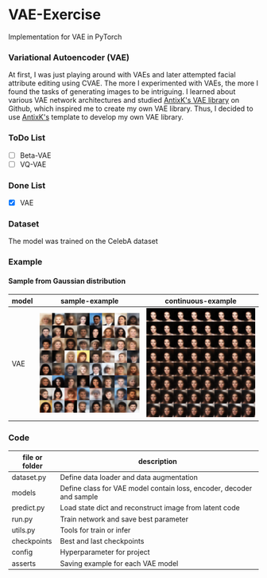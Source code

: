 # VAE-Exercise
Implementation for VAE in PyTorch

### Variational Autoencoder (VAE)
At first, I was just playing around with VAEs and later attempted facial attribute editing using CVAE. The more I experimented with VAEs, the more I found the tasks of generating images to be intriguing. I learned about various VAE network architectures and studied [AntixK's VAE library](https://github.com/AntixK/PyTorch-VAE) on Github, which inspired me to create my own VAE library. Thus, I decided to use [AntixK's](https://github.com/AntixK) template to develop my own VAE library.

### ToDo List

- [ ] Beta-VAE
- [ ] VQ-VAE

### Done List

- [x] VAE

### Dataset
The model was trained on the CelebA dataset

### Example
#### Sample from Gaussian distribution
| model | sample-example | continuous-example | 
| --- | --- | --- |
| VAE | ![VAE](asserts/VAE/sample.png)  | ![VAE](asserts/VAE/continuous.png)  |

### Code 
| file or folder | description |
| --- | --- |
| dataset.py | Define data loader and data augmentation |
| models | Define class for VAE model contain loss, encoder, decoder and sample |
| predict.py | Load state dict and reconstruct image from latent code |
| run.py | Train network and save best parameter |
| utils.py | Tools for train or infer |
| checkpoints | Best and last checkpoints |
| config | Hyperparameter for project |
| asserts | Saving example for each VAE model |
